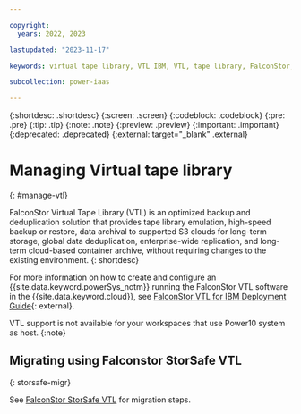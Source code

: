 ```yaml
---

copyright:
  years: 2022, 2023

lastupdated: "2023-11-17"

keywords: virtual tape library, VTL IBM, VTL, tape library, FalconStor, VTL deployment guide 

subcollection: power-iaas

---
```


{:shortdesc: .shortdesc}
{:screen: .screen}
{:codeblock: .codeblock}
{:pre: .pre}
{:tip: .tip}
{:note: .note}
{:preview: .preview}
{:important: .important}
{:deprecated: .deprecated}
{:external: target="_blank" .external}

# Managing Virtual tape library

{: #manage-vtl}

FalconStor Virtual Tape Library (VTL) is an optimized backup and deduplication solution that provides tape library emulation, high-speed backup or restore, data archival to supported S3 clouds for long-term storage, global data deduplication, enterprise-wide replication, and long-term cloud-based container archive, without requiring changes to the existing environment.
{: shortdesc}

For more information on how to create and configure an {{site.data.keyword.powerSys_notm}} running the FalconStor VTL software in the {{site.data.keyword.cloud}}, see [FalconStor VTL for IBM Deployment Guide](https://falconstor-download.s3.us-east.cloud-object-storage.appdomain.cloud/FalconStor%20VTL%20for%20IBM%20Deployment%20Guide.pdf){: external}.

VTL support is not available for your workspaces that use Power10 system as host.
{:note}

## Migrating using Falconstor StorSafe VTL
{: storsafe-migr}

See [FalconStor StorSafe VTL](/docs/power-iaas?topic=power-iaas-migration-strategies-power#falconstor-storsafe-vtl) for migration steps.